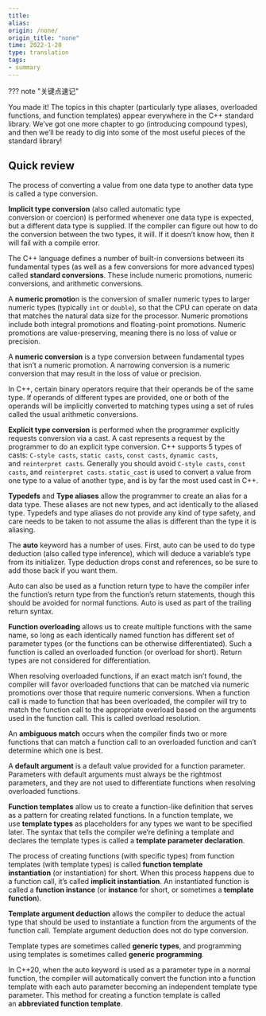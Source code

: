 ```yaml
---
title: 
alias: 
origin: /none/
origin_title: "none"
time: 2022-1-20
type: translation
tags:
- summary
---
```


??? note "关键点速记"
	

You made it! The topics in this chapter (particularly type aliases, overloaded functions, and function templates) appear everywhere in the C++ standard library. We’ve got one more chapter to go (introducing compound types), and then we’ll be ready to dig into some of the most useful pieces of the standard library!

## Quick review

The process of converting a value from one data type to another data type is called a type conversion.

**Implicit type conversion** (also called automatic type conversion or coercion) is performed whenever one data type is expected, but a different data type is supplied. If the compiler can figure out how to do the conversion between the two types, it will. If it doesn’t know how, then it will fail with a compile error.

The C++ language defines a number of built-in conversions between its fundamental types (as well as a few conversions for more advanced types) called **standard conversions**. These include numeric promotions, numeric conversions, and arithmetic conversions.

A **numeric promotio**n is the conversion of smaller numeric types to larger numeric types (typically `int` or `double`), so that the CPU can operate on data that matches the natural data size for the processor. Numeric promotions include both integral promotions and floating-point promotions. Numeric promotions are value-preserving, meaning there is no loss of value or precision.

A **numeric conversion** is a type conversion between fundamental types that isn’t a numeric promotion. A narrowing conversion is a numeric conversion that may result in the loss of value or precision.

In C++, certain binary operators require that their operands be of the same type. If operands of different types are provided, one or both of the operands will be implicitly converted to matching types using a set of rules called the usual arithmetic conversions.

**Explicit type conversion** is performed when the programmer explicitly requests conversion via a cast. A cast represents a request by the programmer to do an explicit type conversion. C++ supports 5 types of casts: `C-style casts`, `static casts`, `const casts`, `dynamic casts`, and `reinterpret casts`. Generally you should avoid `C-style casts`, `const casts`, and `reinterpret casts`. `static_cast` is used to convert a value from one type to a value of another type, and is by far the most used cast in C++.

**Typedefs** and **Type aliases** allow the programmer to create an alias for a data type. These aliases are not new types, and act identically to the aliased type. Typedefs and type aliases do not provide any kind of type safety, and care needs to be taken to not assume the alias is different than the type it is aliasing.

The **auto** keyword has a number of uses. First, auto can be used to do type deduction (also called type inference), which will deduce a variable’s type from its initializer. Type deduction drops const and references, so be sure to add those back if you want them.

Auto can also be used as a function return type to have the compiler infer the function’s return type from the function’s return statements, though this should be avoided for normal functions. Auto is used as part of the trailing return syntax.

**Function overloading** allows us to create multiple functions with the same name, so long as each identically named function has different set of parameter types (or the functions can be otherwise differentiated). Such a function is called an overloaded function (or overload for short). Return types are not considered for differentiation.

When resolving overloaded functions, if an exact match isn’t found, the compiler will favor overloaded functions that can be matched via numeric promotions over those that require numeric conversions. When a function call is made to function that has been overloaded, the compiler will try to match the function call to the appropriate overload based on the arguments used in the function call. This is called overload resolution.

An **ambiguous match** occurs when the compiler finds two or more functions that can match a function call to an overloaded function and can’t determine which one is best.

A **default argument** is a default value provided for a function parameter. Parameters with default arguments must always be the rightmost parameters, and they are not used to differentiate functions when resolving overloaded functions.

**Function templates** allow us to create a function-like definition that serves as a pattern for creating related functions. In a function template, we use **template types** as placeholders for any types we want to be specified later. The syntax that tells the compiler we’re defining a template and declares the template types is called a **template parameter declaration**.

The process of creating functions (with specific types) from function templates (with template types) is called **function template instantiation** (or instantiation) for short. When this process happens due to a function call, it’s called **implicit instantiation**. An instantiated function is called a **function instance** (or **instance** for short, or sometimes a **template function**).

**Template argument deduction** allows the compiler to deduce the actual type that should be used to instantiate a function from the arguments of the function call. Template argument deduction does not do type conversion.

Template types are sometimes called **generic types**, and programming using templates is sometimes called **generic programming**.

In C++20, when the auto keyword is used as a parameter type in a normal function, the compiler will automatically convert the function into a function template with each auto parameter becoming an independent template type parameter. This method for creating a function template is called an **abbreviated function template**.